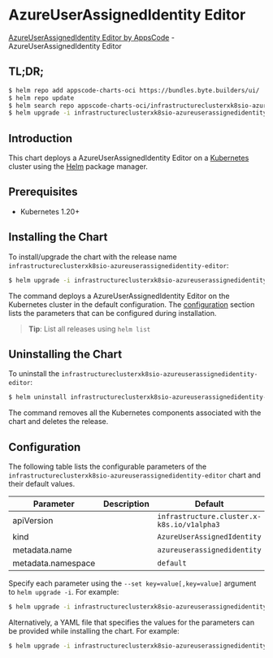 # AzureUserAssignedIdentity Editor

[AzureUserAssignedIdentity Editor by AppsCode](https://byte.builders) - AzureUserAssignedIdentity Editor

## TL;DR;

```bash
$ helm repo add appscode-charts-oci https://bundles.byte.builders/ui/
$ helm repo update
$ helm search repo appscode-charts-oci/infrastructureclusterxk8sio-azureuserassignedidentity-editor --version=v0.4.18
$ helm upgrade -i infrastructureclusterxk8sio-azureuserassignedidentity-editor appscode-charts-oci/infrastructureclusterxk8sio-azureuserassignedidentity-editor -n default --create-namespace --version=v0.4.18
```

## Introduction

This chart deploys a AzureUserAssignedIdentity Editor on a [Kubernetes](http://kubernetes.io) cluster using the [Helm](https://helm.sh) package manager.

## Prerequisites

- Kubernetes 1.20+

## Installing the Chart

To install/upgrade the chart with the release name `infrastructureclusterxk8sio-azureuserassignedidentity-editor`:

```bash
$ helm upgrade -i infrastructureclusterxk8sio-azureuserassignedidentity-editor appscode-charts-oci/infrastructureclusterxk8sio-azureuserassignedidentity-editor -n default --create-namespace --version=v0.4.18
```

The command deploys a AzureUserAssignedIdentity Editor on the Kubernetes cluster in the default configuration. The [configuration](#configuration) section lists the parameters that can be configured during installation.

> **Tip**: List all releases using `helm list`

## Uninstalling the Chart

To uninstall the `infrastructureclusterxk8sio-azureuserassignedidentity-editor`:

```bash
$ helm uninstall infrastructureclusterxk8sio-azureuserassignedidentity-editor -n default
```

The command removes all the Kubernetes components associated with the chart and deletes the release.

## Configuration

The following table lists the configurable parameters of the `infrastructureclusterxk8sio-azureuserassignedidentity-editor` chart and their default values.

|     Parameter      | Description |                        Default                        |
|--------------------|-------------|-------------------------------------------------------|
| apiVersion         |             | <code>infrastructure.cluster.x-k8s.io/v1alpha3</code> |
| kind               |             | <code>AzureUserAssignedIdentity</code>                |
| metadata.name      |             | <code>azureuserassignedidentity</code>                |
| metadata.namespace |             | <code>default</code>                                  |


Specify each parameter using the `--set key=value[,key=value]` argument to `helm upgrade -i`. For example:

```bash
$ helm upgrade -i infrastructureclusterxk8sio-azureuserassignedidentity-editor appscode-charts-oci/infrastructureclusterxk8sio-azureuserassignedidentity-editor -n default --create-namespace --version=v0.4.18 --set apiVersion=infrastructure.cluster.x-k8s.io/v1alpha3
```

Alternatively, a YAML file that specifies the values for the parameters can be provided while
installing the chart. For example:

```bash
$ helm upgrade -i infrastructureclusterxk8sio-azureuserassignedidentity-editor appscode-charts-oci/infrastructureclusterxk8sio-azureuserassignedidentity-editor -n default --create-namespace --version=v0.4.18 --values values.yaml
```
